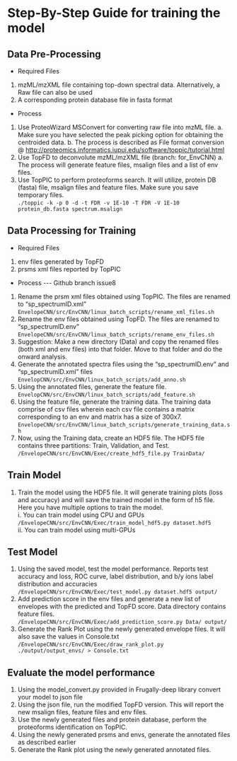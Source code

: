 # Step-By-Step Guide for training the model
## Data Pre-Processing
- Required Files
1.	mzML/mzXML file containing top-down spectral data. Alternatively, a Raw file can also be used
2.	A corresponding protein database file in fasta format
- Process
1.	Use ProteoWizard MSConvert for converting raw file into mzML file. 
a.	Make sure you have selected the peak picking option for obtaining the centroided data. 
b.	The process is described as File format conversion @ http://proteomics.informatics.iupui.edu/software/toppic/tutorial.html 
2.	Use TopFD to deconvolute mzML/mzXML file (branch: for_EnvCNN)
a.	The process will generate feature files, msalign files and a list of env files. 
3.	Use TopPIC to perform proteoforms search. It will utilize, protein DB (fasta) file, msalign files and feature files. Make sure you save temporary files.  
```./toppic -k -p 0 -d -t FDR -v 1E-10 -T FDR -V 1E-10 protein_db.fasta spectrum.msalign```

## Data Processing for Training
- Required Files
1.	env files generated by TopFD
2.	prsms xml files reported by TopPIC
- Process --- Github branch issue8
1.	Rename the prsm xml files obtained using TopPIC. The files are renamed to “sp_spectrumID.xml”
```EnvelopeCNN/src/EnvCNN/linux_batch_scripts/rename_xml_files.sh```
2.	Rename the env files obtained using TopFD. The files are renamed to “sp_spectrumID.env”
```EnvelopeCNN/src/EnvCNN/linux_batch_scripts/rename_env_files.sh```
3.	Suggestion: Make a new directory (Data) and copy the renamed files (both xml and env files) into that folder. Move to that folder and do the onward analysis.
4.	Generate the annotated spectra files using the “sp_spectrumID.env” and “sp_spectrumID.xml” files
```EnvelopCNN/src/EnvCNN/linux_batch_scripts/add_anno.sh```
5.	Using the annotated files, generate the feature file. 
```EnvelopCNN/src/EnvCNN/linux_batch_scripts/add_feature.sh```
6.	Using the feature file, generate the training data. The training data comprise of csv files wherein each csv file contains a matrix corresponding to an env and matrix has a size of 300x7. 
```EnvelopeCNN/src/EnvCNN/linux_batch_scripts/generate_training_data.sh```
7.	Now, using the Training data, create an HDF5 file. The HDF5 file contains three partitions: Train, Validation, and Test.
```/EnvelopeCNN/src/EnvCNN/Exec/create_hdf5_file.py TrainData/```

## Train Model
1.	Train the model using the HDF5 file. It will generate training plots (loss and accuracy) and will save the trained model in the form of h5 file. Here you have multiple options to train the model. <br/>
i.	You can train model using CPU and GPUs <br/>
```/EnvelopeCNN/src/EnvCNN/Exec/train_model_hdf5.py dataset.hdf5```<br/>
ii.	You can train model using multi-GPUs <br/>

## Test Model
1.	Using the saved model, test the model performance. Reports test accuracy and loss, ROC curve, label distribution, and b/y ions label distribution and accuracies<br/>
```/EnvelopeCNN/src/EnvCNN/Exec/test_model.py dataset.hdf5 output/```<br/>
2.	Add prediction score in the env files and generate a new list of envelopes with the predicted and TopFD score. Data directory contains feature files. <br/>
```/EnvelopeCNN/src/EnvCNN/Exec/add_prediction_score.py Data/ output/```<br/>
3.	Generate the Rank Plot using the newly generated envelope files. It will also save the values in Console.txt<br/>
```/EnvelopeCNN/src/EnvCNN/Exec/draw_rank_plot.py ./output/output_envs/ > Console.txt```<br/>

## Evaluate the model performance
1.	Using the model_convert.py provided in Frugally-deep library convert your model to json file
2.	Using the json file, run the modified TopFD version. This will report the new msalign files, feature files and env files.
3.	Use the newly generated files and protein database, perform the proteoforms identification on TopPIC. 
4.	Using the newly generated prsms and envs, generate the annotated files as described earlier
5.	Generate the Rank plot using the newly generated annotated files. 
